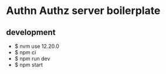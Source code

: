 # Authn Authz server boilerplate

## development

- $ nvm use 12.20.0
- $ npm ci
- $ npm run dev
- $ npm start
